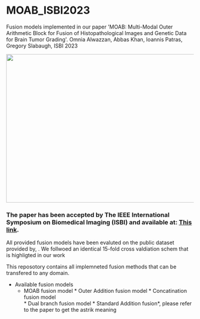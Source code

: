 # MOAB_ISBI2023
Fusion models implemented in our paper 'MOAB: Multi-Modal Outer Arithmetic Block for Fusion of Histopathological Images and Genetic Data for Brain Tumor Grading'. Omnia Alwazzan, Abbas Khan, Ioannis Patras, Gregory Slabaugh, ISBI 2023


<p align="center">
  <img width="700" height="400" src="https://github.com/omniaalwazzan/MOAB_ISBI2023/blob/main/MOAB_fusion.png">
</p>

### The paper has been accepted by The IEEE International Symposium on Biomedical Imaging (ISBI) and available at: [This link](https://www.eecs.qmul.ac.uk/~gslabaugh/publications/AlwazzanISBI2023.pdf).


All provided fusion models have been evaluted on the public dataset provided by, . We follwoed an identical 15-fold cross valdiation schem that is highligted in our work

This reposotory contains all implemneted fusion methods that can be transfered to any domain.

 * Available fusion models
    * MOAB fusion model
              * Outer Addition fusion model
              * Concatination fusion model  
              * Dual branch fusion model
              * Standard Addition fusion*, please refer to the paper to get the astrik meaning



